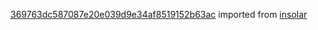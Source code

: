 [369763dc587087e20e039d9e34af8519152b63ac](https://github.com/insolar/insolar/commit/369763dc587087e20e039d9e34af8519152b63ac) imported from [insolar](https://github.com/insolar/insolar)
